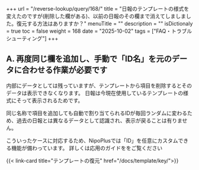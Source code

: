 +++
url = "/reverse-lookup/query/168/"
title = "日報のテンプレートの様式を変えたのですが(削除した欄がある)、以前の日報のその欄まで消えてしましました。復元する方法はありますか？"
menuTitle = ""
description = ""
isDictionaly = true
toc = false
weight = 168
date = "2025-10-02"
tags = ["FAQ・トラブルシューティング"]
+++

## A. 再度同じ欄を追加し、手動で「ID名」を元のデータに合わせる作業が必要です

内部にデータとしては残っていますが、テンプレートから項目を削除するとそのデータは表示できなくなります。
日報は今現在使用しているテンプレートの様式にそって表示されるためです。

同じ名称で項目を追加しても自動で割り当てられるIDが毎回ランダムに変わるため、過去の日報とは異なるデータとして認識され、表示が戻ることは有りません。

こういったケースに対応するため、NipoPlusでは「ID」を任意にカスタムできる機能が備わっています。
詳しくは応用のガイドををご覧ください

{{< link-card title="テンプレートの復元"  href="/docs/template/key/">}}
